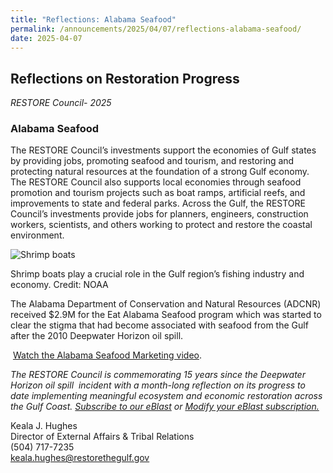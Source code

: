 ```yaml
---
title: "Reflections: Alabama Seafood"
permalink: /announcements/2025/04/07/reflections-alabama-seafood/
date: 2025-04-07
---
```


## Reflections on Restoration Progress

_RESTORE Council- 2025_

### **Alabama Seafood**

The RESTORE Council’s investments support the economies of Gulf states by providing jobs, promoting seafood and tourism, and restoring and protecting natural resources at the foundation of a strong Gulf economy. The RESTORE Council also supports local economies through seafood promotion and tourism projects such as boat ramps, artificial reefs, and improvements to state and federal parks. Across the Gulf, the RESTORE Council’s investments provide jobs for planners, engineers, construction workers, scientists, and others working to protect and restore the coastal environment.

![Shrimp boats](/sites/default/files/styles/large/public/2025-03/PRDFT-shrimp_boats.jpg-20150624.jpg.webp?itok=K80HaD3z)

Shrimp boats play a crucial role in the Gulf region’s fishing industry and economy. Credit: NOAA

The Alabama Department of Conservation and Natural Resources (ADCNR) received $2.9M for the Eat Alabama Seafood program which was started to clear the stigma that had become associated with seafood from the Gulf after the 2010 Deepwater Horizon oil spill.

 [Watch the Alabama Seafood Marketing video](https://eatalabamaseafood.com/index.html).

*The RESTORE Council is commemorating 15 years since the Deepwater Horizon oil spill  incident with a month-long reflection on its progress to date implementing meaningful ecosystem and economic restoration across the Gulf Coast.* [_Subscribe to our eBlast_](https://www.restorethegulf.gov/apps/eblast/Subscribe.aspx) *or* [_Modify your eBlast subscription._](https://www.restorethegulf.gov/apps/eblast/ModifyInformation.aspx)

Keala J. Hughes  
Director of External Affairs & Tribal Relations  
(504) 717-7235  
[keala.hughes@restorethegulf.gov](mailto:keala.hughes@restorethegulf.gov)
